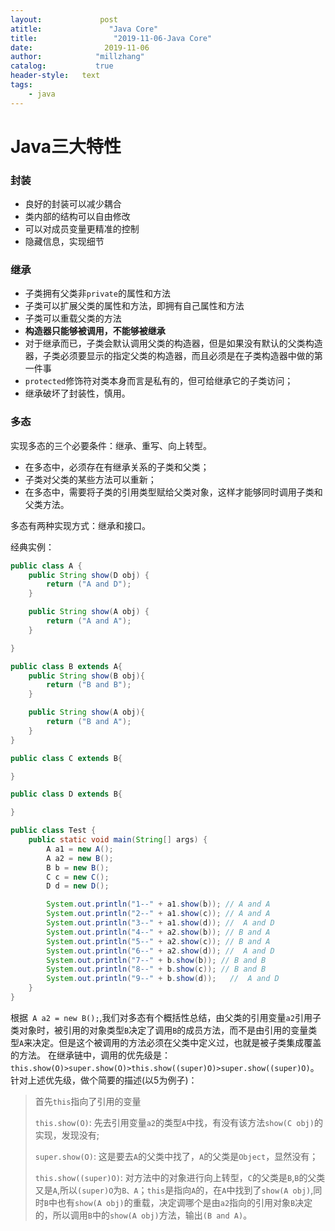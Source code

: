 ```yaml
---
layout:             post
atitle:               "Java Core"
title:                 "2019-11-06-Java Core"
date:                2019-11-06
author:            "millzhang"
catalog:           true
header-style:   text
tags:
    - java
---
```


# Java三大特性

###  封装

- 良好的封装可以减少耦合
- 类内部的结构可以自由修改
- 可以对成员变量更精准的控制
- 隐藏信息，实现细节

### 继承

- 子类拥有父类非`private`的属性和方法
- 子类可以扩展父类的属性和方法，即拥有自己属性和方法
- 子类可以重载父类的方法
- **构造器只能够被调用，不能够被继承**
- 对于继承而已，子类会默认调用父类的构造器，但是如果没有默认的父类构造器，子类必须要显示的指定父类的构造器，而且必须是在子类构造器中做的第一件事
- `protected`修饰符对类本身而言是私有的，但可给继承它的子类访问；
- 继承破坏了封装性，慎用。

### 多态

实现多态的三个必要条件：继承、重写、向上转型。

- 在多态中，必须存在有继承关系的子类和父类；
- 子类对父类的某些方法可以重新；
- 在多态中，需要将子类的引用类型赋给父类对象，这样才能够同时调用子类和父类方法。

多态有两种实现方式：继承和接口。

经典实例：

```java
public class A {
    public String show(D obj) {
        return ("A and D");
    }

    public String show(A obj) {
        return ("A and A");
    }

}

public class B extends A{
    public String show(B obj){
        return ("B and B");
    }

    public String show(A obj){
        return ("B and A");
    }
}

public class C extends B{

}

public class D extends B{

}

public class Test {
    public static void main(String[] args) {
        A a1 = new A();
        A a2 = new B();
        B b = new B();
        C c = new C();
        D d = new D();

        System.out.println("1--" + a1.show(b)); // A and A
        System.out.println("2--" + a1.show(c)); // A and A
        System.out.println("3--" + a1.show(d)); //  A and D
        System.out.println("4--" + a2.show(b)); // B and A
        System.out.println("5--" + a2.show(c)); // B and A
        System.out.println("6--" + a2.show(d)); //  A and D
        System.out.println("7--" + b.show(b)); // B and B
        System.out.println("8--" + b.show(c)); // B and B
        System.out.println("9--" + b.show(d));   //  A and D
    }
}
```

根据` A a2 = new B();`,我们对多态有个概括性总结，由父类的引用变量`a2`引用子类对象时，被引用的对象类型`B`决定了调用`B`的成员方法，而不是由引用的变量类型`A`来决定。但是这个被调用的方法必须在父类中定义过，也就是被子类集成覆盖的方法。
在继承链中，调用的优先级是：`this.show(O)>super.show(O)>this.show((super)O)>super.show((super)O)`。
针对上述优先级，做个简要的描述(以5为例子)：
> 首先`this`指向了引用的变量
> 
> `this.show(O)`: 先去引用变量`a2`的类型`A`中找，有没有该方法`show(C obj)`的实现，发现没有;
> 
> `super.show(O)`: 这是要去`A`的父类中找了，`A`的父类是`Object`，显然没有；
> 
> `this.show((super)O)`: 对方法中的对象进行向上转型，`C`的父类是`B`,`B`的父类又是`A`,所以`(super)O`为`B、A`；`this`是指向`A`的，在`A`中找到了`show(A obj)`,同时`B`中也有`show(A obj)`的重载，决定调哪个是由`a2`指向的引用对象`B`决定的，所以调用`B`中的`show(A obj)`方法，输出`(B and A)`。